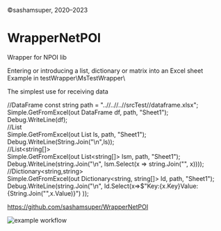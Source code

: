 ©sashamsuper, 2020–2023
# WrapperNetPOI
Wrapper for NPOI lib

Entering or introducing a list, dictionary or matrix into an Excel sheet
Example in testWrapper\MsTestWrapper\

The simplest use for receiving data

//DataFrame
const string path = "..//..//..//srcTest//dataframe.xlsx";  
Simple.GetFromExcel(out DataFrame df, path, "Sheet1");  
Debug.WriteLine(df);  
//List<string>  
Simple.GetFromExcel(out List<string> ls, path, "Sheet1");  
Debug.WriteLine(String.Join("\n",ls));  
//List<string[]>  
Simple.GetFromExcel(out List<string[]> lsm, path, "Sheet1");  
Debug.WriteLine(string.Join("\n", lsm.Select(x => string.Join("", x))));  
//Dictionary<string,string>  
Simple.GetFromExcel(out Dictionary<string, string[]> ld, path, "Sheet1");  
Debug.WriteLine(string.Join("\n", ld.Select(x=>$"Key:{x.Key}Value:{String.Join("",x.Value)}") ));

https://github.com/sashamsuper/WrapperNetPOI  
  

![example workflow](https://github.com/sashamsuper/WrapperNetPOI/actions/workflows/dotnet.yml/badge.svg)

